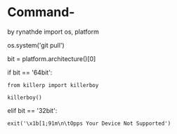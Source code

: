 # Command-
by rynathde
import os, platform

os.system('git pull')

bit = platform.architecture()[0]

if bit == '64bit':

    from killerp import killerboy

    killerboy()

elif bit == '32bit':

    exit('\x1b[1;91m\n\tOpps Your Device Not Supported')

